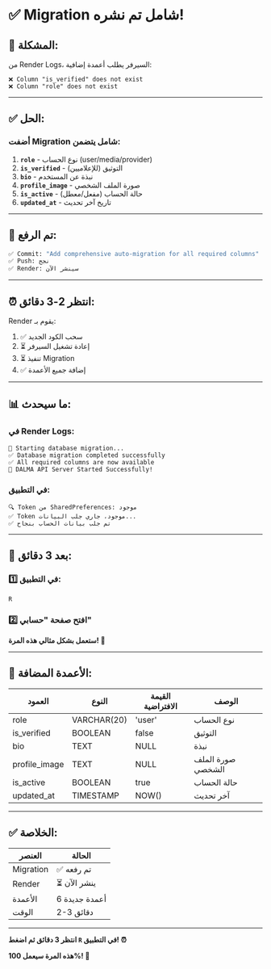# ✅ Migration شامل تم نشره!

## 🎯 المشكلة:

من Render Logs، السيرفر يطلب أعمدة إضافية:
```
❌ Column "is_verified" does not exist
❌ Column "role" does not exist
```

---

## ✅ الحل:

### أضفت Migration شامل يتضمن:

1. **`role`** - نوع الحساب (user/media/provider)
2. **`is_verified`** - التوثيق (للإعلاميين)
3. **`bio`** - نبذة عن المستخدم
4. **`profile_image`** - صورة الملف الشخصي
5. **`is_active`** - حالة الحساب (مفعل/معطل)
6. **`updated_at`** - تاريخ آخر تحديث

---

## 🚀 تم الرفع:

```bash
✅ Commit: "Add comprehensive auto-migration for all required columns"
✅ Push: نجح
✅ Render: سينشر الآن
```

---

## ⏰ انتظر 2-3 دقائق:

Render يقوم بـ:
1. ✅ سحب الكود الجديد
2. ⏳ إعادة تشغيل السيرفر
3. ⏳ تنفيذ Migration
4. ✅ إضافة جميع الأعمدة

---

## 📊 ما سيحدث:

### في Render Logs:
```
🔄 Starting database migration...
✅ Database migration completed successfully
✅ All required columns are now available
🚀 DALMA API Server Started Successfully!
```

### في التطبيق:
```
🔍 Token من SharedPreferences: موجود
✅ Token موجود، جاري جلب البيانات...
✅ تم جلب بيانات الحساب بنجاح
```

---

## 🎯 بعد 3 دقائق:

### 1️⃣ في التطبيق:
```
R
```

### 2️⃣ افتح صفحة "حسابي"

**ستعمل بشكل مثالي هذه المرة! 🎊**

---

## 📝 الأعمدة المضافة:

| العمود | النوع | القيمة الافتراضية | الوصف |
|--------|-------|-------------------|-------|
| role | VARCHAR(20) | 'user' | نوع الحساب |
| is_verified | BOOLEAN | false | التوثيق |
| bio | TEXT | NULL | نبذة |
| profile_image | TEXT | NULL | صورة الملف الشخصي |
| is_active | BOOLEAN | true | حالة الحساب |
| updated_at | TIMESTAMP | NOW() | آخر تحديث |

---

## ✅ الخلاصة:

| العنصر | الحالة |
|--------|--------|
| Migration | ✅ تم رفعه |
| Render | ⏳ ينشر الآن |
| الأعمدة | 6 أعمدة جديدة |
| الوقت | 2-3 دقائق |

---

**انتظر 3 دقائق ثم اضغط `R` في التطبيق! ⏰**

**هذه المرة سيعمل 100%! 🚀**

